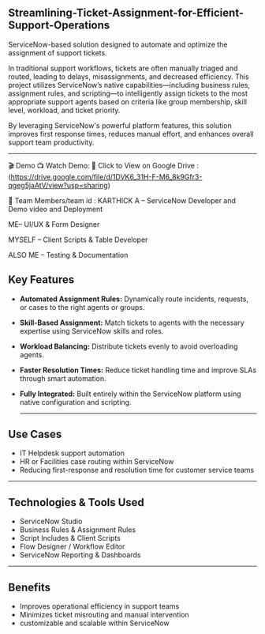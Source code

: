 ## Streamlining-Ticket-Assignment-for-Efficient-Support-Operations

ServiceNow-based solution designed to automate and optimize the assignment of support tickets.

In traditional support workflows, tickets are often manually triaged and routed, leading to delays, misassignments, and decreased efficiency. This project utilizes ServiceNow’s native capabilities—including business rules, assignment rules, and scripting—to intelligently assign tickets to the most appropriate support agents based on criteria like group membership, skill level, workload, and ticket priority.

By leveraging ServiceNow's powerful platform features, this solution improves first response times, reduces manual effort, and enhances overall support team productivity.

---

🎬 Demo
📺 Watch Demo:
🔗 Click to View on Google Drive : (https://drive.google.com/file/d/1DVK6_31H-F-M6_8k9Gfr3-qgeg5jaAtV/view?usp=sharing)

👥 Team Members/team id :
KARTHICK A – ServiceNow Developer and Demo video and Deployment

ME– UI/UX & Form Designer

MYSELF – Client Scripts & Table Developer

ALSO ME – Testing & Documentation

## Key Features
- **Automated Assignment Rules:** Dynamically route incidents, requests, or cases to the right agents or groups.
- **Skill-Based Assignment:** Match tickets to agents with the necessary expertise using ServiceNow skills and roles.
- **Workload Balancing:** Distribute tickets evenly to avoid overloading agents.
- **Faster Resolution Times:** Reduce ticket handling time and improve SLAs through smart automation.
- **Fully Integrated:**  Built entirely within the ServiceNow platform using native configuration and scripting.

  ---
  
## Use Cases
- IT Helpdesk support automation
- HR or Facilities case routing within ServiceNow
- Reducing first-response and resolution time for customer service teams
---

## Technologies & Tools Used
- ServiceNow Studio
- Business Rules & Assignment Rules
- Script Includes & Client Scripts
- Flow Designer / Workflow Editor
- ServiceNow Reporting & Dashboards
---
## Benefits
- Improves operational efficiency in support teams
- Minimizes ticket misrouting and manual intervention
-  customizable and scalable within ServiceNow

